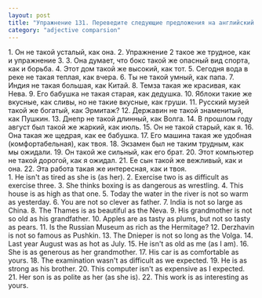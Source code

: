 ```yaml
---
layout: post
title: "Упражнение 131. Переведите следующие предложения на английский язык."
category: "adjective comparsion"
---
```

<section class="question">
1. Он не такой усталый, как она. 2. Упражнение 2 такое же трудное, как и упражнение 3. 3. Она думает, что бокс такой же опасный вид спорта, как и борьба. 4. Этот дом такой же высокий, как тот.
5. Сегодня вода в реке не такая теплая, как вчера.
6. Ты не такой умный, как папа. 7. Индия не такая большая, как Китай. 8. Темза такая же красивая, как Нева. 9. Его бабушка не такая старая, как дедушка. 10. Яблоки такие же вкусные, как сливы, но не такие вкусные, как груши. 11. Русский музей такой же богатый, как Эрмитаж? 12. Державин не такой знаменитый, как Пушкин. 13. Днепр не такой длинный, как Волга. 14. В прошлом году август был такой же жаркий, как июль. 15. Он не такой старый, как я. 16. Она такая же щедрая, как ее бабушка. 17. Его машина такая же удобная (комфортабельная), как твоя. 18. Экзамен был не таким трудным, как мы ожидали. 19. Он такой же сильный, как его брат. 20. Этот компьютер не 
такой дорогой, как я ожидал. 21. Ее сын такой же вежливый, как и она. 22. Эта работа такая же интересная, как и твоя.
</section>

<section class="answer">
1. Не isn't as tired as she is (as her). 2. Exercise two is as difficult as exercise three. 3. She thinks boxing is as dangerous as wrestling. 4. This house is as high as that one. 5. Today the water in the river is not so warm as yesterday. 6. You are not so clever as father. 7. India is not so large as China. 8. The Thames is as beautiful as the Neva. 9. His grandmother is not so old as his grandfather. 10. Apples are as tasty as plums, but not so tasty as pears. 11. Is the Russian Museum as rich as the Hermitage? 12. Derzhavin is not so famous as Pushkin. 13. The Dnieper is not so long as the Volga. 14. Last year August was as hot as July. 15. He isn't as old as me (as I am). 16. She is as generous as her grandmother. 17. His car is as comfortable as yours. 18. The examination wasn't as difficult as we expected. 19. He is as strong as his brother. 20. This computer isn't as expensive as I expected. 21. Her son is as polite as her (as she is). 22. This work is as interesting as yours.
</section>